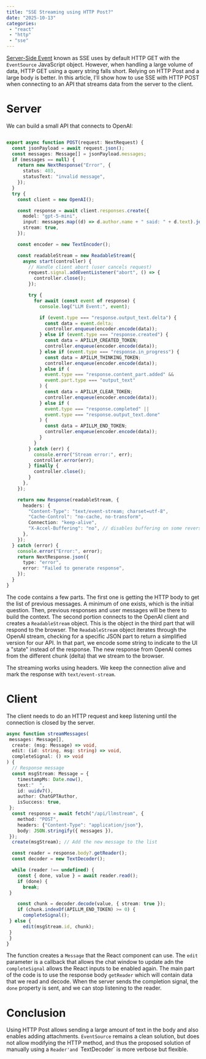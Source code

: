 ```yaml
---
title: "SSE Streaming using HTTP Post?"
date: "2025-10-13"
categories:
 - "react"
 - "http"
 - "sse"
---
```


[Server-Side Event](https://developer.mozilla.org/en-US/docs/Web/API/Server-sent_events/Using_server-sent_events) known as SSE uses by default HTTP GET with the `EventSource` JavaScript object. However, when handling a large volume of data, HTTP GET using a query string falls short. Relying on HTTP Post and a large body is better. In this article, I'll show how to use SSE with HTTP POST when connecting to an API that streams data from the server to the client.

# Server

We can build a small API that connects to OpenAI:

```typescript

export async function POST(request: NextRequest) {
  const jsonPayload = await request.json();
  const messages: Message[] = jsonPayload.messages;
  if (messages == null) {
    return new NextResponse("Error", {
      status: 403,
      statusText: "invalid message",
    });
  }
  try {
    const client = new OpenAI();

    const response = await client.responses.create({
      model: "gpt-5-mini",
      input: messages.map((d) => d.author.name + " said: " + d.text).join("\n"),
      stream: true,
    });

    const encoder = new TextEncoder();

    const readableStream = new ReadableStream({
      async start(controller) {
        // Handle client abort (user cancels request)
        request.signal.addEventListener("abort", () => {
          controller.close();
        });

        try {
          for await (const event of response) {
            console.log("LLM Event:", event);

            if (event.type === "response.output_text.delta") {
              const data = event.delta;
              controller.enqueue(encoder.encode(data));
            } else if (event.type === "response.created") {
              const data = APILLM_CREATED_TOKEN;
              controller.enqueue(encoder.encode(data));
            } else if (event.type === "response.in_progress") {
              const data = APILLM_THINKING_TOKEN;
              controller.enqueue(encoder.encode(data));
            } else if (
              event.type === "response.content_part.added" &&
              event.part.type === "output_text"
            ) {
              const data = APILLM_CLEAR_TOKEN;
              controller.enqueue(encoder.encode(data));
            } else if (
              event.type === "response.completed" ||
              event.type === "response.output_text.done"
            ) {
              const data = APILLM_END_TOKEN;
              controller.enqueue(encoder.encode(data));
            }
          }
        } catch (err) {
          console.error("Stream error:", err);
          controller.error(err);
        } finally {
          controller.close();
        }
      },
    });

    return new Response(readableStream, {
      headers: {
        "Content-Type": "text/event-stream; charset=utf-8",
        "Cache-Control": "no-cache, no-transform",
        Connection: "keep-alive",
        "X-Accel-Buffering": "no", // disables buffering on some reverse proxies
      },
    });
  } catch (error) {
    console.error("Error:", error);
    return NextResponse.json({
      type: "error",
      error: "Failed to generate response",
    });
  }
}

```

The code contains a few parts. The first one is getting the HTTP body to get the list of previous messages. A minimum of one exists, which is the initial question. Then, previous responses and user messages will be there to build the context. The second portion connects to the OpenAI client and creates a `ReadableStream` object. This is the object in the third part that will respond to the browser. The `ReadableStream` object iterates through the OpenAI stream, checking for a specific JSON part to return a simplified version for our API. In that part, we encode some string to indicate to the UI a "state" instead of the response. The new response from OpenAI comes from the different chunk (delta) that we stream to the browser.

The streaming works using headers. We keep the connection alive and mark the response with `text/event-stream`.

# Client

The client needs to do an HTTP request and keep listening until the connection is closed by the server.

```typescript
async function streamMessages(
 messages: Message[],
  create: (msg: Message) => void,
  edit: (id: string, msg: string) => void,
  completeSignal: () => void
) {
  // Response message
  const msgStream: Message = {
    timestampMs: Date.now(),
    text:"  ",
    id: uuidv7(),
    author: ChatGPTAuthor,
    isSuccess: true,
 };
  const response = await fetch("/api/llmstream", {
    method: "POST",
    headers: {"Content-Type": "application/json"},
    body: JSON.stringify({ messages }),
 });
  create(msgStream); // Add the new message to the list

  const reader = response.body?.getReader();
  const decoder = new TextDecoder();

  while (reader !== undefined) {
    const { done, value } = await reader.read();
    if (done) {
      break;
 }

    const chunk = decoder.decode(value, { stream: true });
    if (chunk.indexOf(APILLM_END_TOKEN) >= 0) {
      completeSignal();
 } else {
      edit(msgStream.id, chunk);
 }
 }
}
```
The function creates a `Message` that the React component can use. The `edit` parameter is a callback that allows the chat window to update adn the `completeSignal` allows the React inputs to be enabled again. The main part of the code is to use the response body `getReader` which will contain data that we read and decode. When the server sends the completion signal, the `done` property is sent, and we can stop listening to the reader.

# Conclusion

Using HTTP Post allows sending a large amount of text in the body and also enables adding attachments. `EventSource` remains a clean solution, but does not allow modifying the HTTP method, and thus the proposed solution of manually using a `Reader'and `TextDecoder` is more verbose but flexible.